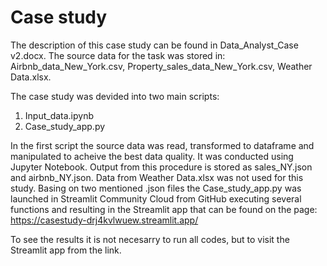 # Case study

The description of this case study can be found in Data_Analyst_Case v2.docx.
The source data for the task was stored in: Airbnb_data_New_York.csv, Property_sales_data_New_York.csv, Weather Data.xlsx.

The case study was devided into two main scripts:
1. Input_data.ipynb
2. Case_study_app.py

In the first script the source data was read, transformed to dataframe and manipulated to acheive the best data quality. It was conducted using Jupyter Notebook.
Output from this procedure is stored as sales_NY.json and airbnb_NY.json. Data from Weather Data.xlsx was not used for this study.
Basing on two mentioned .json files the Case_study_app.py was launched in Streamlit Community Cloud from GitHub executing several functions and resulting in the Streamlit app that can be found on the page: 
https://casestudy-drj4kvlwuew.streamlit.app/ 

To see the results it is not necesarry to run all codes, but to visit the Streamlit app from the link.
